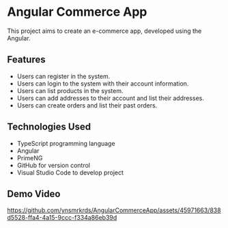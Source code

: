 # Angular Commerce App

This project aims to create an e-commerce app, developed using the Angular.

## Features

- Users can register in the system.
- Users can login to the system with their account information.
- Users can list products in the system.
- Users can add addresses to their account and list their addresses.
- Users can create orders and list their past orders.

## Technologies Used

- TypeScript programming language
- Angular
- PrimeNG
- GitHub for version control
- Visual Studio Code to develop project

## Demo Video

https://github.com/ynsmrkrds/AngularCommerceApp/assets/45971663/838d5528-ffa4-4a15-9ccc-f334a86eb39d

